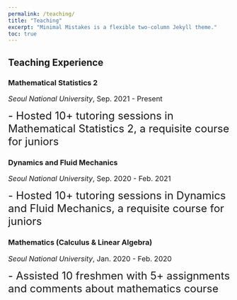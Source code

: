 ```yaml
---
permalink: /teaching/
title: "Teaching"
excerpt: "Minimal Mistakes is a flexible two-column Jekyll theme."
toc: true
---
```


## Teaching Experience

### Mathematical Statistics 2

<font size = "3"> <em>Seoul National University</em>, Sep. 2021 - Present </font> <br />

<font size = "5"> - Hosted 10+ tutoring sessions in Mathematical Statistics 2, a requisite course for juniors </font>

### Dynamics and Fluid Mechanics

<font size = "3"> <em>Seoul National University</em>, Sep. 2020 - Feb. 2021 </font> <br />

<font size = "5">- Hosted 10+ tutoring sessions in Dynamics and Fluid Mechanics, a requisite course for juniors </font>

### Mathematics (Calculus & Linear Algebra)

<font size = "3"> <em>Seoul National University</em>, Jan. 2020 - Feb. 2020 </font> <br />

<font size = "5">- Assisted 10 freshmen with 5+ assignments and comments about mathematics course </font>